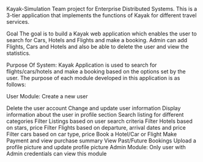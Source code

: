 Kayak-Simulation
Team project for Enterprise Distributed Systems. This is a 3-tier application that implements the functions of Kayak for different travel services.

Goal
The goal is to build a Kayak web application which enables the user to search for Cars, Hotels and Flights and make a booking. Admin can add Flights, Cars and Hotels and also be able to delete the user and view the statistics.

Purpose Of System:
Kayak Application is used to search for flights/cars/hotels and make a booking based on the options set by the user. The purpose of each module developed in this application is as follows:

User Module:
Create a new user

Delete the user account
Change and update user information
Display information about the user in profile section
Search listing for different categories
Filter Listings based on user search criteria
Filter Hotels based on stars, price
Filter Flights based on departure, arrival dates and price
Filter cars based on car type, price
Book a Hotel/Car or Flight
Make Payment and view purchase summary
View Past/Future Bookings
Upload a profile picture and update profile picture
Admin Module:
Only user with Admin credentials can view this module
